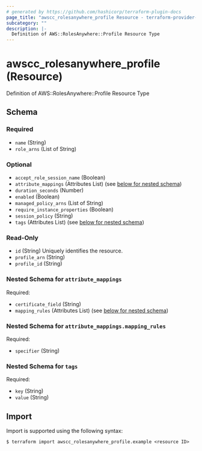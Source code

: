 ```yaml
---
# generated by https://github.com/hashicorp/terraform-plugin-docs
page_title: "awscc_rolesanywhere_profile Resource - terraform-provider-awscc"
subcategory: ""
description: |-
  Definition of AWS::RolesAnywhere::Profile Resource Type
---
```


# awscc_rolesanywhere_profile (Resource)

Definition of AWS::RolesAnywhere::Profile Resource Type



<!-- schema generated by tfplugindocs -->
## Schema

### Required

- `name` (String)
- `role_arns` (List of String)

### Optional

- `accept_role_session_name` (Boolean)
- `attribute_mappings` (Attributes List) (see [below for nested schema](#nestedatt--attribute_mappings))
- `duration_seconds` (Number)
- `enabled` (Boolean)
- `managed_policy_arns` (List of String)
- `require_instance_properties` (Boolean)
- `session_policy` (String)
- `tags` (Attributes List) (see [below for nested schema](#nestedatt--tags))

### Read-Only

- `id` (String) Uniquely identifies the resource.
- `profile_arn` (String)
- `profile_id` (String)

<a id="nestedatt--attribute_mappings"></a>
### Nested Schema for `attribute_mappings`

Required:

- `certificate_field` (String)
- `mapping_rules` (Attributes List) (see [below for nested schema](#nestedatt--attribute_mappings--mapping_rules))

<a id="nestedatt--attribute_mappings--mapping_rules"></a>
### Nested Schema for `attribute_mappings.mapping_rules`

Required:

- `specifier` (String)



<a id="nestedatt--tags"></a>
### Nested Schema for `tags`

Required:

- `key` (String)
- `value` (String)

## Import

Import is supported using the following syntax:

```shell
$ terraform import awscc_rolesanywhere_profile.example <resource ID>
```
